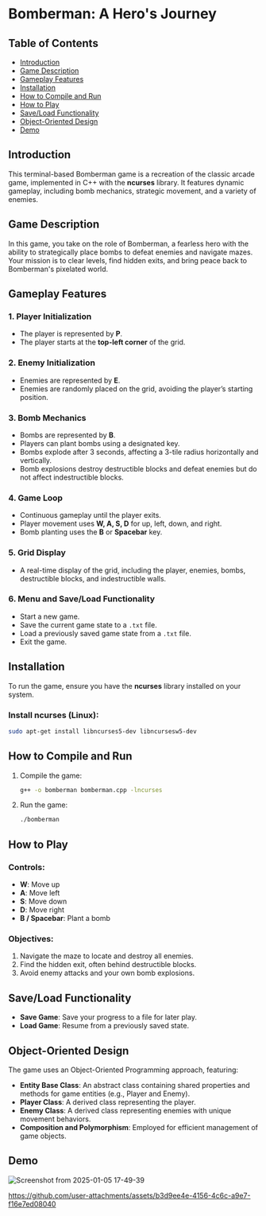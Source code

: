 # Bomberman: A Hero's Journey

## Table of Contents

- [Introduction](#introduction)
- [Game Description](#game-description)
- [Gameplay Features](#gameplay-features)
- [Installation](#installation)
- [How to Compile and Run](#how-to-compile-and-run)
- [How to Play](#how-to-play)
- [Save/Load Functionality](#saveload-functionality)
- [Object-Oriented Design](#object-oriented-design)
- [Demo](#demo)

## Introduction

This terminal-based Bomberman game is a recreation of the classic arcade game, implemented in C++ with the **ncurses** library. It features dynamic gameplay, including bomb mechanics, strategic movement, and a variety of enemies.

## Game Description

In this game, you take on the role of Bomberman, a fearless hero with the ability to strategically place bombs to defeat enemies and navigate mazes. Your mission is to clear levels, find hidden exits, and bring peace back to Bomberman's pixelated world.

## Gameplay Features

### 1. Player Initialization

- The player is represented by **P**.
- The player starts at the **top-left corner** of the grid.

### 2. Enemy Initialization

- Enemies are represented by **E**.
- Enemies are randomly placed on the grid, avoiding the player’s starting position.

### 3. Bomb Mechanics

- Bombs are represented by **B**.
- Players can plant bombs using a designated key.
- Bombs explode after 3 seconds, affecting a 3-tile radius horizontally and vertically.
- Bomb explosions destroy destructible blocks and defeat enemies but do not affect indestructible blocks.

### 4. Game Loop

- Continuous gameplay until the player exits.
- Player movement uses **W, A, S, D** for up, left, down, and right.
- Bomb planting uses the **B** or **Spacebar** key.

### 5. Grid Display

- A real-time display of the grid, including the player, enemies, bombs, destructible blocks, and indestructible walls.

### 6. Menu and Save/Load Functionality

- Start a new game.
- Save the current game state to a `.txt` file.
- Load a previously saved game state from a `.txt` file.
- Exit the game.

## Installation

To run the game, ensure you have the **ncurses** library installed on your system.

### Install ncurses (Linux):

```bash
sudo apt-get install libncurses5-dev libncursesw5-dev
```

## How to Compile and Run

1. Compile the game:
   ```bash
   g++ -o bomberman bomberman.cpp -lncurses
   ```
2. Run the game:
   ```bash
   ./bomberman
   ```

## How to Play

### Controls:

- **W**: Move up
- **A**: Move left
- **S**: Move down
- **D**: Move right
- **B / Spacebar**: Plant a bomb

### Objectives:

1. Navigate the maze to locate and destroy all enemies.
2. Find the hidden exit, often behind destructible blocks.
3. Avoid enemy attacks and your own bomb explosions.

## Save/Load Functionality

- **Save Game**: Save your progress to a file for later play.
- **Load Game**: Resume from a previously saved state.

## Object-Oriented Design

The game uses an Object-Oriented Programming approach, featuring:

- **Entity Base Class**: An abstract class containing shared properties and methods for game entities (e.g., Player and Enemy).
- **Player Class**: A derived class representing the player.
- **Enemy Class**: A derived class representing enemies with unique movement behaviors.
- **Composition and Polymorphism**: Employed for efficient management of game objects.

## Demo

![Screenshot from 2025-01-05 17-49-39](https://github.com/user-attachments/assets/ec9600ca-8f61-4d49-a77e-1c9a19e7c1e8)

https://github.com/user-attachments/assets/b3d9ee4e-4156-4c6c-a9e7-f16e7ed08040
